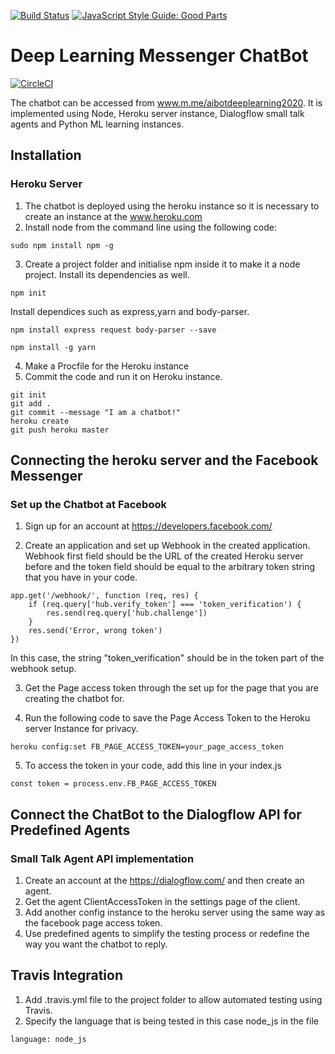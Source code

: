 [![Build Status](https://travis-ci.org/minthawzin1995/DL_FB_ChatBot.svg?branch=master)](https://travis-ci.org/minthawzin1995/DL_FB_ChatBot)
[![JavaScript Style Guide: Good Parts](https://img.shields.io/badge/code%20style-goodparts-brightgreen.svg?style=flat)](https://github.com/dwyl/goodparts "JavaScript The Good Parts")
# Deep Learning Messenger ChatBot
[![CircleCI](https://circleci.com/gh/minthawzin1995/DL_FB_ChatBot/tree/master.svg?style=svg)](https://circleci.com/gh/minthawzin1995/DL_FB_ChatBot/tree/master)

The chatbot can be accessed from www.m.me/aibotdeeplearning2020. It is implemented using Node, Heroku server instance, Dialogflow small talk agents and Python ML learning instances. 

## Installation

### Heroku Server
1. The chatbot is deployed using the heroku instance so it is necessary to create an instance at the www.heroku.com
2. Install node from the command line using the following code:
```
sudo npm install npm -g
```
3. Create a project folder and initialise npm inside it to make it a node project. Install its dependencies as well.
```
npm init
```
Install dependices such as express,yarn and body-parser. 
```
npm install express request body-parser --save
```
```
npm install -g yarn
```
4. Make a Procfile for the Heroku instance
5. Commit the code and run it on Heroku instance.
```
git init
git add .
git commit --message "I am a chatbot!"
heroku create
git push heroku master 
```

## Connecting the heroku server and the Facebook Messenger 

### Set up the Chatbot at Facebook
1. Sign up for an account at https://developers.facebook.com/

2. Create an application and set up Webhook in the created application. Webhook first field should be the URL of the created Heroku server before and the token field should be equal to the arbitrary token string that you have in your code.
```
app.get('/webhook/', function (req, res) {
	if (req.query['hub.verify_token'] === 'token_verification') {
		res.send(req.query['hub.challenge'])
	}
	res.send('Error, wrong token')
})
```
In this case, the string "token_verification" should be in the token part of the webhook setup.

3. Get the Page access token through the set up for the page that you are creating the chatbot for.

4. Run the following code to save the Page Access Token to the Heroku server Instance for privacy.
```
heroku config:set FB_PAGE_ACCESS_TOKEN=your_page_access_token
```
5. To access the token in your code, add this line in your index.js
```
const token = process.env.FB_PAGE_ACCESS_TOKEN
```

## Connect the ChatBot to the Dialogflow API for Predefined Agents 

### Small Talk Agent API implementation
1. Create an account at the https://dialogflow.com/ and then create an agent.
2. Get the agent ClientAccessToken in the settings page of the client.
3. Add another config instance to the heroku server using the same way as the facebook page access token.
4. Use predefined agents to simplify the testing process or redefine the way you want the chatbot to reply.

## Travis Integration
1. Add .travis.yml file to the project folder to allow automated testing using Travis.
2. Specify the language that is being tested in this case node_js in the file 
```
language: node_js
```
